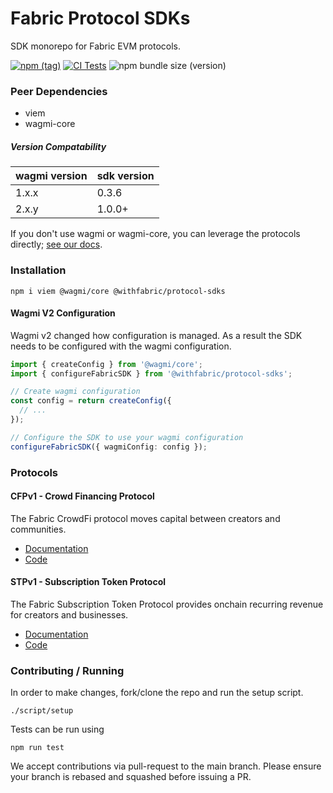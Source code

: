 # Fabric Protocol SDKs

SDK monorepo for Fabric EVM protocols.

[![npm (tag)](https://img.shields.io/npm/v/@withfabric/protocol-sdks)](https://www.npmjs.com/package/@withfabric/protocol-sdks)
[![CI Tests](https://github.com/withfabricxyz/protocol-sdks/actions/workflows/test.yml/badge.svg?branch=main)](https://github.com/withfabricxyz/protocol-sdks/actions/workflows/test.yml)
![npm bundle size (version)](https://img.shields.io/bundlephobia/minzip/@withfabric/protocol-sdks)

### Peer Dependencies

* viem
* wagmi-core

##### Version Compatability

| wagmi version | sdk version |
| --- | --- |
| 1.x.x            | 0.3.6    |
| 2.x.y            | 1.0.0+   |


If you don't use wagmi or wagmi-core, you can leverage the protocols directly; [see our docs](https://docs.withfabric.xyz).

### Installation

```
npm i viem @wagmi/core @withfabric/protocol-sdks
```

#### Wagmi V2 Configuration

Wagmi v2 changed how configuration is managed. As a result the SDK needs to be
configured with the wagmi configuration.

```ts
import { createConfig } from '@wagmi/core';
import { configureFabricSDK } from '@withfabric/protocol-sdks';

// Create wagmi configuration
const config = return createConfig({
  // ...
});

// Configure the SDK to use your wagmi configuration
configureFabricSDK({ wagmiConfig: config });
```


### Protocols

#### CFPv1 - Crowd Financing Protocol

The Fabric CrowdFi protocol moves capital between creators and communities.

* [Documentation](https://docs.withfabric.xyz/crowdfi/overview)
* [Code](src/cfpv1)

#### STPv1 - Subscription Token Protocol

The Fabric Subscription Token Protocol provides onchain recurring revenue for creators and businesses.

* [Documentation](https://docs.withfabric.xyz/stp/overview)
* [Code](src/stpv1)

### Contributing / Running

In order to make changes, fork/clone the repo and run the setup script.

```
./script/setup
```

Tests can be run using

```
npm run test
```

We accept contributions via pull-request to the main branch. Please ensure your branch is rebased and squashed before issuing a PR.